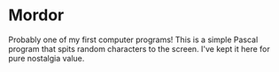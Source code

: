 Mordor
======
Probably one of my first computer programs! This is a simple Pascal program that spits random characters to the screen. I've kept it here for pure nostalgia value.
